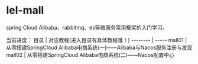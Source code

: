 # lel-mall
  spring Cloud Alibaba、rabbitmq、es等微服务常用框架的入门学习。

当前进度：
  目录     | 对应教程(进入目录有具体教程哦！)
-------- | -----
mall01  | 从零搭建SpringCloud Alibaba电商系统(一)——Alibaba与Nacos服务注册与发现
mall02  | 从零搭建SpringCloud Alibaba电商系统(二)——Nacos配置中心

